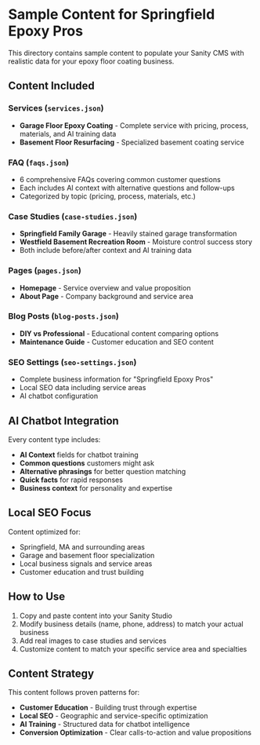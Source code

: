 # Sample Content for Springfield Epoxy Pros

This directory contains sample content to populate your Sanity CMS with realistic data for your epoxy floor coating business.

## Content Included

### Services (`services.json`)
- **Garage Floor Epoxy Coating** - Complete service with pricing, process, materials, and AI training data
- **Basement Floor Resurfacing** - Specialized basement coating service

### FAQ (`faqs.json`)
- 6 comprehensive FAQs covering common customer questions
- Each includes AI context with alternative questions and follow-ups
- Categorized by topic (pricing, process, materials, etc.)

### Case Studies (`case-studies.json`)
- **Springfield Family Garage** - Heavily stained garage transformation
- **Westfield Basement Recreation Room** - Moisture control success story
- Both include before/after context and AI training data

### Pages (`pages.json`)
- **Homepage** - Service overview and value proposition
- **About Page** - Company background and service area

### Blog Posts (`blog-posts.json`)
- **DIY vs Professional** - Educational content comparing options
- **Maintenance Guide** - Customer education and SEO content

### SEO Settings (`seo-settings.json`)
- Complete business information for "Springfield Epoxy Pros"
- Local SEO data including service areas
- AI chatbot configuration

## AI Chatbot Integration

Every content type includes:
- **AI Context** fields for chatbot training
- **Common questions** customers might ask
- **Alternative phrasings** for better question matching
- **Quick facts** for rapid responses
- **Business context** for personality and expertise

## Local SEO Focus

Content optimized for:
- Springfield, MA and surrounding areas
- Garage and basement floor specialization
- Local business signals and service areas
- Customer education and trust building

## How to Use

1. Copy and paste content into your Sanity Studio
2. Modify business details (name, phone, address) to match your actual business
3. Add real images to case studies and services
4. Customize content to match your specific service area and specialties

## Content Strategy

This content follows proven patterns for:
- **Customer Education** - Building trust through expertise
- **Local SEO** - Geographic and service-specific optimization
- **AI Training** - Structured data for chatbot intelligence
- **Conversion Optimization** - Clear calls-to-action and value propositions
